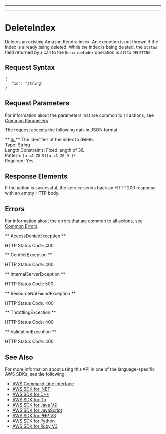--------

--------

# DeleteIndex<a name="API_DeleteIndex"></a>

Deletes an existing Amazon Kendra index\. An exception is not thrown if the index is already being deleted\. While the index is being deleted, the `Status` field returned by a call to the `DescribeIndex` operation is set to `DELETING`\.

## Request Syntax<a name="API_DeleteIndex_RequestSyntax"></a>

```
{
   "Id": "string"
}
```

## Request Parameters<a name="API_DeleteIndex_RequestParameters"></a>

For information about the parameters that are common to all actions, see [Common Parameters](CommonParameters.md)\.

The request accepts the following data in JSON format\.

 ** [ Id ](#API_DeleteIndex_RequestSyntax) **   <a name="Kendra-DeleteIndex-request-Id"></a>
The identifier of the index to delete\.  
Type: String  
Length Constraints: Fixed length of 36\.  
Pattern: `[a-zA-Z0-9][a-zA-Z0-9-]*`   
Required: Yes

## Response Elements<a name="API_DeleteIndex_ResponseElements"></a>

If the action is successful, the service sends back an HTTP 200 response with an empty HTTP body\.

## Errors<a name="API_DeleteIndex_Errors"></a>

For information about the errors that are common to all actions, see [Common Errors](CommonErrors.md)\.

 ** AccessDeniedException **   
  
HTTP Status Code: 400

 ** ConflictException **   
  
HTTP Status Code: 400

 ** InternalServerException **   
  
HTTP Status Code: 500

 ** ResourceNotFoundException **   
  
HTTP Status Code: 400

 ** ThrottlingException **   
  
HTTP Status Code: 400

 ** ValidationException **   
  
HTTP Status Code: 400

## See Also<a name="API_DeleteIndex_SeeAlso"></a>

For more information about using this API in one of the language\-specific AWS SDKs, see the following:
+  [ AWS Command Line Interface](https://docs.aws.amazon.com/goto/aws-cli/kendra-2019-02-03/DeleteIndex) 
+  [ AWS SDK for \.NET](https://docs.aws.amazon.com/goto/DotNetSDKV3/kendra-2019-02-03/DeleteIndex) 
+  [ AWS SDK for C\+\+](https://docs.aws.amazon.com/goto/SdkForCpp/kendra-2019-02-03/DeleteIndex) 
+  [ AWS SDK for Go](https://docs.aws.amazon.com/goto/SdkForGoV1/kendra-2019-02-03/DeleteIndex) 
+  [ AWS SDK for Java V2](https://docs.aws.amazon.com/goto/SdkForJavaV2/kendra-2019-02-03/DeleteIndex) 
+  [ AWS SDK for JavaScript](https://docs.aws.amazon.com/goto/AWSJavaScriptSDK/kendra-2019-02-03/DeleteIndex) 
+  [ AWS SDK for PHP V3](https://docs.aws.amazon.com/goto/SdkForPHPV3/kendra-2019-02-03/DeleteIndex) 
+  [ AWS SDK for Python](https://docs.aws.amazon.com/goto/boto3/kendra-2019-02-03/DeleteIndex) 
+  [ AWS SDK for Ruby V3](https://docs.aws.amazon.com/goto/SdkForRubyV3/kendra-2019-02-03/DeleteIndex) 